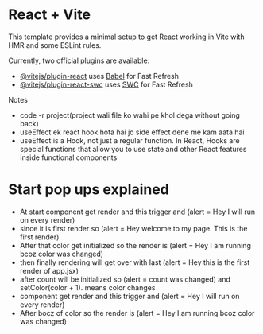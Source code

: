 # React + Vite

This template provides a minimal setup to get React working in Vite with HMR and some ESLint rules.

Currently, two official plugins are available:

- [@vitejs/plugin-react](https://github.com/vitejs/vite-plugin-react/blob/main/packages/plugin-react/README.md) uses [Babel](https://babeljs.io/) for Fast Refresh
- [@vitejs/plugin-react-swc](https://github.com/vitejs/vite-plugin-react-swc) uses [SWC](https://swc.rs/) for Fast Refresh

Notes
- code -r project(project wali file ko wahi pe khol dega without going back)
- useEffect ek react hook hota hai jo side effect dene me kam aata hai
- useEffect is a Hook, not just a regular function. In React, Hooks are special functions that allow you to use state and other React features inside functional components

# Start pop ups explained
- At start component get render and this trigger <Navbar/> and (alert = Hey I will run on every render)
- since it is first render so (alert = Hey welcome to my page. This is the first render)
- After that color get initialized so the render is (alert = Hey I am running bcoz color was changed)
- then finally <Navbar/> rendering will get over with last (alert = Hey this is the first render of app.jsx)
- after count will be initialized so (alert = count was changed) and setColor(color + 1). means color changes
- component get render and this trigger <Navbar/> and (alert = Hey I will run on every render)
- After bocz of color so the render is (alert = Hey I am running bcoz color was changed)